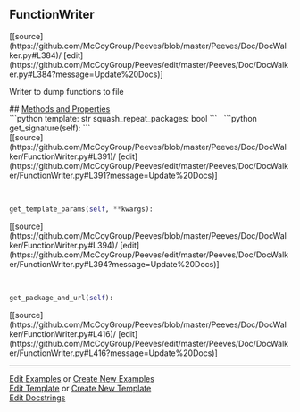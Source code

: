 ## <a id="Peeves.Doc.DocWalker.FunctionWriter">FunctionWriter</a> 

<div class="docs-source-link" markdown="1">
[[source](https://github.com/McCoyGroup/Peeves/blob/master/Peeves/Doc/DocWalker.py#L384)/
[edit](https://github.com/McCoyGroup/Peeves/edit/master/Peeves/Doc/DocWalker.py#L384?message=Update%20Docs)]
</div>

Writer to dump functions to file







<div class="collapsible-section">
 <div class="collapsible-section collapsible-section-header" markdown="1">
## <a class="collapse-link" data-toggle="collapse" href="#methods" markdown="1"> Methods and Properties</a> <a class="float-right" data-toggle="collapse" href="#methods"><i class="fa fa-chevron-down"></i></a>
 </div>
 <div class="collapsible-section collapsible-section-body collapse " id="methods" markdown="1">
 ```python
template: str
squash_repeat_packages: bool
```
<a id="Peeves.Doc.DocWalker.FunctionWriter.get_signature" class="docs-object-method">&nbsp;</a> 
```python
get_signature(self): 
```
<div class="docs-source-link" markdown="1">
[[source](https://github.com/McCoyGroup/Peeves/blob/master/Peeves/Doc/DocWalker/FunctionWriter.py#L391)/
[edit](https://github.com/McCoyGroup/Peeves/edit/master/Peeves/Doc/DocWalker/FunctionWriter.py#L391?message=Update%20Docs)]
</div>


<a id="Peeves.Doc.DocWalker.FunctionWriter.get_template_params" class="docs-object-method">&nbsp;</a> 
```python
get_template_params(self, **kwargs): 
```
<div class="docs-source-link" markdown="1">
[[source](https://github.com/McCoyGroup/Peeves/blob/master/Peeves/Doc/DocWalker/FunctionWriter.py#L394)/
[edit](https://github.com/McCoyGroup/Peeves/edit/master/Peeves/Doc/DocWalker/FunctionWriter.py#L394?message=Update%20Docs)]
</div>


<a id="Peeves.Doc.DocWalker.FunctionWriter.get_package_and_url" class="docs-object-method">&nbsp;</a> 
```python
get_package_and_url(self): 
```
<div class="docs-source-link" markdown="1">
[[source](https://github.com/McCoyGroup/Peeves/blob/master/Peeves/Doc/DocWalker/FunctionWriter.py#L416)/
[edit](https://github.com/McCoyGroup/Peeves/edit/master/Peeves/Doc/DocWalker/FunctionWriter.py#L416?message=Update%20Docs)]
</div>
 </div>
</div>











---

[Edit Examples](https://github.com/McCoyGroup/Peeves/edit/gh-pages/ci/examples/Peeves/Doc/DocWalker/FunctionWriter.md) or 
[Create New Examples](https://github.com/McCoyGroup/Peeves/new/gh-pages/?filename=ci/examples/Peeves/Doc/DocWalker/FunctionWriter.md) <br/>
[Edit Template](https://github.com/McCoyGroup/Peeves/edit/gh-pages/ci/docs/Peeves/Doc/DocWalker/FunctionWriter.md) or 
[Create New Template](https://github.com/McCoyGroup/Peeves/new/gh-pages/?filename=ci/docs/templates/Peeves/Doc/DocWalker/FunctionWriter.md) <br/>
[Edit Docstrings](https://github.com/McCoyGroup/Peeves/edit/master/Peeves/Doc/DocWalker.py#L384?message=Update%20Docs)